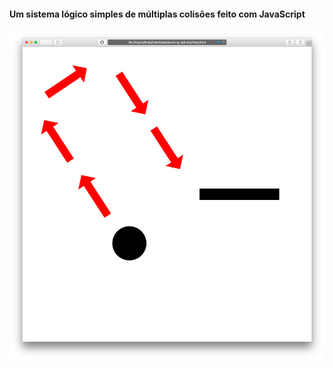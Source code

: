 #### Um sistema lógico simples de múltiplas colisões feito com JavaScript

<img src="exemplo.png" alt="Exemplo" />